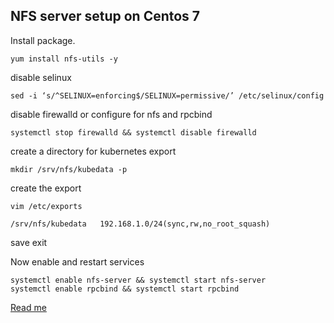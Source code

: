 ## NFS server setup on Centos 7

Install package.

```
yum install nfs-utils -y
```

disable selinux

```
sed -i ‘s/^SELINUX=enforcing$/SELINUX=permissive/’ /etc/selinux/config
```

disable firewalld  or configure for nfs and rpcbind
```
systemctl stop firewalld && systemctl disable firewalld
```
create a directory for kubernetes export

```
mkdir /srv/nfs/kubedata -p
```
create the export 
```
vim /etc/exports

/srv/nfs/kubedata	192.168.1.0/24(sync,rw,no_root_squash)
```
save exit

Now enable and restart services

```
systemctl enable nfs-server && systemctl start nfs-server
systemctl enable rpcbind && systemctl start rpcbind
```
[Read me](README.md)
